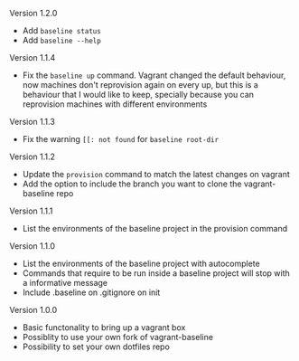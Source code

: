 Version 1.2.0

* Add `baseline status`
* Add `baseline --help`

Version 1.1.4

* Fix the `baseline up` command. Vagrant changed the default behaviour, now machines don't reprovision again on every up, but this is a behaviour that I would like to keep, specially because you can reprovision machines with different environments

Version 1.1.3

* Fix the warning `[[: not found` for `baseline root-dir`

Version 1.1.2

* Update the `provision` command to match the latest changes on vagrant
* Add the option to include the branch you want to clone the vagrant-baseline repo

Version 1.1.1

* List the environments of the baseline project in the provision command

Version 1.1.0

* List the environments of the baseline project with autocomplete
* Commands that require to be run inside a baseline project will stop with a informative message
* Include .baseline on .gitignore on init


Version 1.0.0

* Basic functonality to bring up a vagrant box
* Possiblity to use your own fork of vagrant-baseline
* Possibility to set your own dotfiles repo
